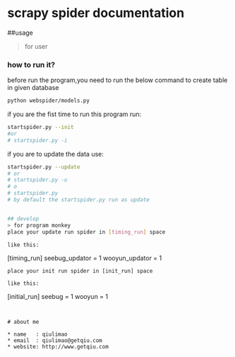# scrapy spider documentation

##usage
>	for user

### how to run it?
before run the program,you need to run the below command to create table in given database
```bash
python webspider/models.py
```

if you are the fist time to run this program run:
```bash
startspider.py --init
#or
# startspider.py -i
```

if you are to update the data use:
```bash
startspider.py --update
# or
# startspider.py -u
# o
# startspider.py
# by default the startspider.py run as update


## develop
> for program monkey
place your update run spider in [timing_run] space

like this:

```
[timing_run]
seebug_updator = 1
wooyun_updator = 1
```
place your init run spider in [init_run] space

like this:

```
[initial_run]
seebug = 1
wooyun = 1
```


# about me

* name   : qiulimao
* email  : qiulimao@getqiu.com
* website: http://www.getqiu.com
 
